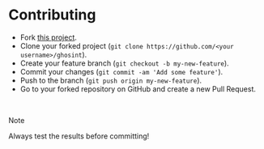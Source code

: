 # Contributing

- Fork [this project](https://github.com/hiiruki/ghosint/fork).
- Clone your forked project (`git clone https://github.com/<your username>/ghosint`).
- Create your feature branch (`git checkout -b my-new-feature`).
- Commit your changes (`git commit -am 'Add some feature'`).
- Push to the branch (`git push origin my-new-feature`).
- Go to your forked repository on GitHub and create a new Pull Request.

<br>

> [!NOTE]
> Always test the results before committing!
